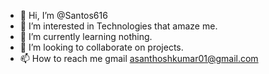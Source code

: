 - 👋 Hi, I’m @Santos616
- 👀 I’m interested in Technologies that amaze me.
- 🌱 I’m currently learning nothing.
- 💞️ I’m looking to collaborate on projects.
- 📫 How to reach me gmail asanthoshkumar01@gmail.com

<!---
Santos616/Santos616 is a ✨ special ✨ repository because its `README.md` (this file) appears on your GitHub profile.
You can click the Preview link to take a look at your changes.
--->
